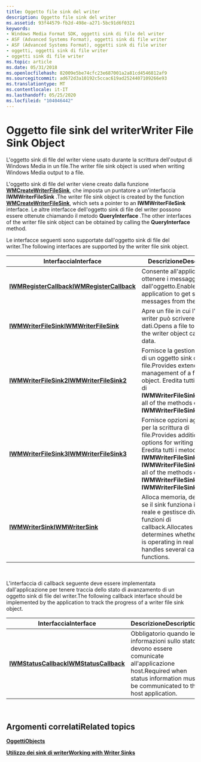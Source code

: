 ```yaml
---
title: Oggetto file sink del writer
description: Oggetto file sink del writer
ms.assetid: 93f44579-fb2d-498e-a271-5bc91d6f0321
keywords:
- Windows Media Format SDK, oggetti sink di file del writer
- ASF (Advanced Systems Format), oggetti sink di file writer
- ASF (Advanced Systems Format), oggetti sink di file writer
- oggetti, oggetti sink di file writer
- oggetti sink di file writer
ms.topic: article
ms.date: 05/31/2018
ms.openlocfilehash: 82009e5be74cfc23e687001a2a81cd4546812af9
ms.sourcegitcommit: ad672d3a10192c5ccac619ad2524407109266e93
ms.translationtype: MT
ms.contentlocale: it-IT
ms.lasthandoff: 05/25/2020
ms.locfileid: "104046442"
---
```

# <a name="writer-file-sink-object"></a><span data-ttu-id="a6adf-108">Oggetto file sink del writer</span><span class="sxs-lookup"><span data-stu-id="a6adf-108">Writer File Sink Object</span></span>

<span data-ttu-id="a6adf-109">L'oggetto sink di file del writer viene usato durante la scrittura dell'output di Windows Media in un file.</span><span class="sxs-lookup"><span data-stu-id="a6adf-109">The writer file sink object is used when writing Windows Media output to a file.</span></span>

<span data-ttu-id="a6adf-110">L'oggetto sink di file del writer viene creato dalla funzione [**WMCreateWriterFileSink**](/previous-versions/windows/desktop/api/Wmsdkidl/nf-wmsdkidl-wmcreatewriterfilesink), che imposta un puntatore a un'interfaccia **IWMWriterFileSink** .</span><span class="sxs-lookup"><span data-stu-id="a6adf-110">The writer file sink object is created by the function [**WMCreateWriterFileSink**](/previous-versions/windows/desktop/api/Wmsdkidl/nf-wmsdkidl-wmcreatewriterfilesink), which sets a pointer to an **IWMWriterFileSink** interface.</span></span> <span data-ttu-id="a6adf-111">Le altre interfacce dell'oggetto sink di file del writer possono essere ottenute chiamando il metodo **QueryInterface** .</span><span class="sxs-lookup"><span data-stu-id="a6adf-111">The other interfaces of the writer file sink object can be obtained by calling the **QueryInterface** method.</span></span>

<span data-ttu-id="a6adf-112">Le interfacce seguenti sono supportate dall'oggetto sink di file del writer.</span><span class="sxs-lookup"><span data-stu-id="a6adf-112">The following interfaces are supported by the writer file sink object.</span></span>



| <span data-ttu-id="a6adf-113">Interfaccia</span><span class="sxs-lookup"><span data-stu-id="a6adf-113">Interface</span></span>                                          | <span data-ttu-id="a6adf-114">Descrizione</span><span class="sxs-lookup"><span data-stu-id="a6adf-114">Description</span></span>                                                                                                                     |
|----------------------------------------------------|---------------------------------------------------------------------------------------------------------------------------------|
| [<span data-ttu-id="a6adf-115">**IWMRegisterCallback**</span><span class="sxs-lookup"><span data-stu-id="a6adf-115">**IWMRegisterCallback**</span></span>](/previous-versions/windows/desktop/api/wmsdkidl/nn-wmsdkidl-iwmregistercallback) | <span data-ttu-id="a6adf-116">Consente all'applicazione di ottenere i messaggi di stato dall'oggetto.</span><span class="sxs-lookup"><span data-stu-id="a6adf-116">Enables the application to get status messages from the object.</span></span>                                                                 |
| [<span data-ttu-id="a6adf-117">**IWMWriterFileSink**</span><span class="sxs-lookup"><span data-stu-id="a6adf-117">**IWMWriterFileSink**</span></span>](/previous-versions/windows/desktop/api/wmsdkidl/nn-wmsdkidl-iwmwriterfilesink)     | <span data-ttu-id="a6adf-118">Apre un file in cui l'oggetto writer può scrivere i dati.</span><span class="sxs-lookup"><span data-stu-id="a6adf-118">Opens a file to which the writer object can write data.</span></span>                                                                         |
| [<span data-ttu-id="a6adf-119">**IWMWriterFileSink2**</span><span class="sxs-lookup"><span data-stu-id="a6adf-119">**IWMWriterFileSink2**</span></span>](/previous-versions/windows/desktop/api/wmsdkidl/nn-wmsdkidl-iwmwriterfilesink2)   | <span data-ttu-id="a6adf-120">Fornisce la gestione estesa di un oggetto sink di file.</span><span class="sxs-lookup"><span data-stu-id="a6adf-120">Provides extended management of a file sink object.</span></span> <span data-ttu-id="a6adf-121">Eredita tutti i metodi di **IWMWriterFileSink**.</span><span class="sxs-lookup"><span data-stu-id="a6adf-121">Inherits all of the methods of **IWMWriterFileSink**.</span></span>                       |
| [<span data-ttu-id="a6adf-122">**IWMWriterFileSink3**</span><span class="sxs-lookup"><span data-stu-id="a6adf-122">**IWMWriterFileSink3**</span></span>](/previous-versions/windows/desktop/api/wmsdkidl/nn-wmsdkidl-iwmwriterfilesink3)   | <span data-ttu-id="a6adf-123">Fornisce opzioni aggiuntive per la scrittura di file.</span><span class="sxs-lookup"><span data-stu-id="a6adf-123">Provides additional options for writing files.</span></span> <span data-ttu-id="a6adf-124">Eredita tutti i metodi di **IWMWriterFileSink** e **IWMWriterFileSink2**.</span><span class="sxs-lookup"><span data-stu-id="a6adf-124">Inherits all of the methods of **IWMWriterFileSink** and **IWMWriterFileSink2**.</span></span> |
| [<span data-ttu-id="a6adf-125">**IWMWriterSink**</span><span class="sxs-lookup"><span data-stu-id="a6adf-125">**IWMWriterSink**</span></span>](/previous-versions/windows/desktop/api/wmsdkidl/nn-wmsdkidl-iwmwritersink)             | <span data-ttu-id="a6adf-126">Alloca memoria, determina se il sink funziona in tempo reale e gestisce diverse funzioni di callback.</span><span class="sxs-lookup"><span data-stu-id="a6adf-126">Allocates memory, determines whether the sink is operating in real time, and handles several callback functions.</span></span>                |



 

<span data-ttu-id="a6adf-127">L'interfaccia di callback seguente deve essere implementata dall'applicazione per tenere traccia dello stato di avanzamento di un oggetto sink di file del writer.</span><span class="sxs-lookup"><span data-stu-id="a6adf-127">The following callback interface should be implemented by the application to track the progress of a writer file sink object.</span></span>



| <span data-ttu-id="a6adf-128">Interfaccia</span><span class="sxs-lookup"><span data-stu-id="a6adf-128">Interface</span></span>                                      | <span data-ttu-id="a6adf-129">Descrizione</span><span class="sxs-lookup"><span data-stu-id="a6adf-129">Description</span></span>                                                                    |
|------------------------------------------------|--------------------------------------------------------------------------------|
| [<span data-ttu-id="a6adf-130">**IWMStatusCallback**</span><span class="sxs-lookup"><span data-stu-id="a6adf-130">**IWMStatusCallback**</span></span>](/previous-versions/windows/desktop/api/wmsdkidl/nn-wmsdkidl-iwmstatuscallback) | <span data-ttu-id="a6adf-131">Obbligatorio quando le informazioni sullo stato devono essere comunicate all'applicazione host.</span><span class="sxs-lookup"><span data-stu-id="a6adf-131">Required when status information must be communicated to the host application.</span></span> |



 

## <a name="related-topics"></a><span data-ttu-id="a6adf-132">Argomenti correlati</span><span class="sxs-lookup"><span data-stu-id="a6adf-132">Related topics</span></span>

<dl> <dt>

[<span data-ttu-id="a6adf-133">**Oggetti**</span><span class="sxs-lookup"><span data-stu-id="a6adf-133">**Objects**</span></span>](objects.md)
</dt> <dt>

[<span data-ttu-id="a6adf-134">**Utilizzo dei sink di writer**</span><span class="sxs-lookup"><span data-stu-id="a6adf-134">**Working with Writer Sinks**</span></span>](working-with-writer-sinks.md)
</dt> </dl>

 

 




